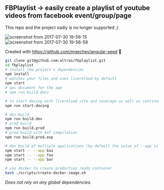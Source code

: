 ## FBPlaylist -> easily create a playlist of youtube videos from facebook event/group/page

This repo and the project sadly is no longer supported ;(

![screenshot from 2017-07-30 19-56-15](https://user-images.githubusercontent.com/761656/28755634-edcbe9aa-7567-11e7-9c18-06f306a90a01.png)
![screenshot from 2017-07-30 19-56-59](https://user-images.githubusercontent.com/761656/28755635-edcc0f2a-7567-11e7-9d9e-8c5e80e833d3.png)

Created with https://github.com/mgechev/angular-seed :metal:

```bash
git clone git@github.com:altras/fbplaylist.git
cd fbplaylist
# install the project's dependencies
npm install
# watches your files and uses livereload by default
npm start
# api document for the app
# npm run build.docs

# to start deving with livereload site and coverage as well as continuous testing
npm run start.deving

# dev build
npm run build.dev
# prod build
npm run build.prod
# prod build with AoT compilation
npm run build.prod.exp

# dev build of multiple applications (by default the value of --app is "app")
npm start -- --app baz
npm start -- --app foo
npm start -- --app bar

# use docker to create production ready container
bash ./scripts/create-docker-image.sh
```

_Does not rely on any global dependencies._
